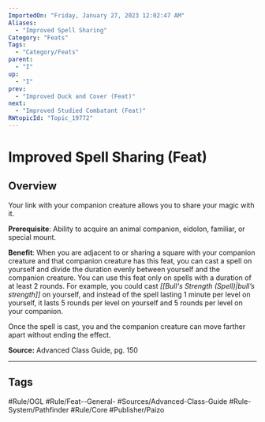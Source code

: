 ```yaml
---
ImportedOn: "Friday, January 27, 2023 12:02:47 AM"
Aliases:
  - "Improved Spell Sharing"
Category: "Feats"
Tags:
  - "Category/Feats"
parent:
  - "I"
up:
  - "I"
prev:
  - "Improved Duck and Cover (Feat)"
next:
  - "Improved Studied Combatant (Feat)"
RWtopicId: "Topic_19772"
---
```

# Improved Spell Sharing (Feat)
## Overview
Your link with your companion creature allows you to share your magic with it.

**Prerequisite**: Ability to acquire an animal companion, eidolon, familiar, or special mount.

**Benefit**: When you are adjacent to or sharing a square with your companion creature and that companion creature has this feat, you can cast a spell on yourself and divide the duration evenly between yourself and the companion creature. You can use this feat only on spells with a duration of at least 2 rounds. For example, you could cast *[[Bull's Strength (Spell)|bull’s strength]]* on yourself, and instead of the spell lasting 1 minute per level on yourself, it lasts 5 rounds per level on yourself and 5 rounds per level on your companion.

Once the spell is cast, you and the companion creature can move farther apart without ending the effect.

**Source:** Advanced Class Guide, pg. 150


---
## Tags
#Rule/OGL #Rule/Feat--General- #Sources/Advanced-Class-Guide #Rule-System/Pathfinder #Rule/Core #Publisher/Paizo

